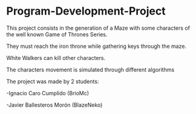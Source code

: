# Program-Development-Project

This project consists in the generation of a Maze with some characters of the well known Game of Thrones Series.

They must reach the iron throne while gathering keys through the maze. 

White Walkers can kill other characters. 

The characters movement is simulated through different algorithms

The project was made by 2 students:

  -Ignacio Caro Cumplido (BrioMc)
  
  -Javier Ballesteros Morón (BlazeNeko)
